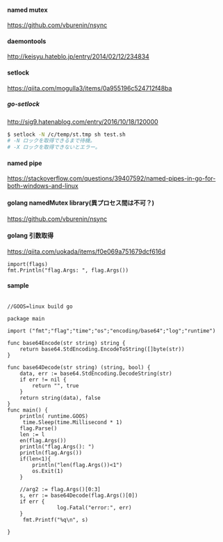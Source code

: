 #### named mutex
https://github.com/vburenin/nsync

#### daemontools
http://keisyu.hateblo.jp/entry/2014/02/12/234834

#### setlock
https://qiita.com/mogulla3/items/0a955196c524712f48ba

##### go-setlock
http://sig9.hatenablog.com/entry/2016/10/18/120000

```bash
$ setlock -N /c/temp/st.tmp sh test.sh
# -N ロックを取得できるまで待機。
# -X ロックを取得できないとエラー。
```
#### named pipe
https://stackoverflow.com/questions/39407592/named-pipes-in-go-for-both-windows-and-linux
#### golang namedMutex library(異プロセス間は不可？)
https://github.com/vburenin/nsync

#### golang 引数取得
https://qiita.com/uokada/items/f0e069a751679dcf616d

```golang:
import(flags)
fmt.Println("flag.Args: ", flag.Args())
```

#### sample

```golang

//GOOS=linux build go

package main

import ("fmt";"flag";"time";"os";"encoding/base64";"log";"runtime")

func base64Encode(str string) string {
    return base64.StdEncoding.EncodeToString([]byte(str))
}

func base64Decode(str string) (string, bool) {
    data, err := base64.StdEncoding.DecodeString(str)
    if err != nil {
        return "", true
    }
    return string(data), false
}
func main() {
    println( runtime.GOOS)
     time.Sleep(time.Millisecond * 1)
    flag.Parse()
    len := l
    en(flag.Args())
    println("flag.Args(): ")
    println(flag.Args())
    if(len<1){
        println("len(flag.Args())<1")
        os.Exit(1)        
    }
    
    //arg2 := flag.Args()[0:3]
    s, err := base64Decode(flag.Args()[0])
    if err {
                log.Fatal("error:", err)      
    }
     fmt.Printf("%q\n", s)
     
}

```


